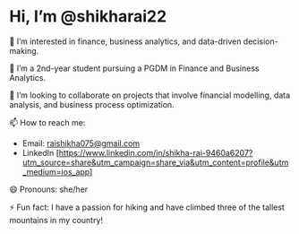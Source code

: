# Hi, I’m @shikharai22

👀 I’m interested in finance, business analytics, and data-driven decision-making.

🌱 I’m a 2nd-year student pursuing a PGDM in Finance and Business Analytics.

💞️ I’m looking to collaborate on projects that involve financial modelling, data analysis, and business process optimization.

📫 How to reach me:
- Email: raishikha075@gmail.com
- LinkedIn [https://www.linkedin.com/in/shikha-rai-9460a6207?utm_source=share&utm_campaign=share_via&utm_content=profile&utm_medium=ios_app]

😄 Pronouns: she/her

⚡ Fun fact: I have a passion for hiking and have climbed three of the tallest mountains in my country!
